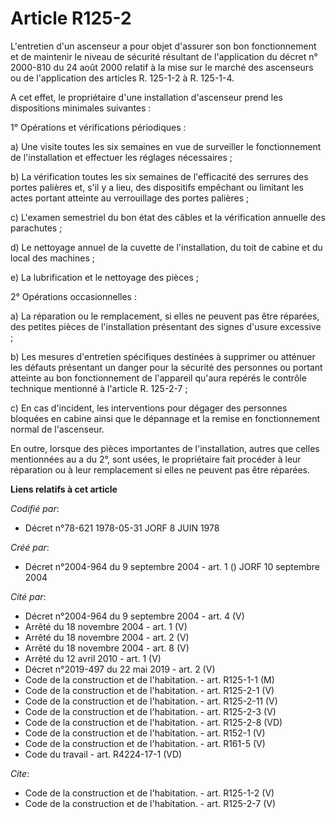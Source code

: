# Article R125-2

L'entretien d'un ascenseur a pour objet d'assurer son bon fonctionnement et de maintenir le niveau de sécurité résultant de
l'application du décret n° 2000-810 du 24 août 2000 relatif à la mise sur le marché des ascenseurs ou de l'application des
articles R. 125-1-2 à R. 125-1-4. 

A cet effet, le propriétaire d'une installation d'ascenseur prend les dispositions minimales suivantes : 

1° Opérations et vérifications périodiques : 

a) Une visite toutes les six semaines en vue de surveiller le fonctionnement de l'installation et effectuer les réglages
nécessaires ; 

b) La vérification toutes les six semaines de l'efficacité des serrures des portes palières et, s'il y a lieu, des
dispositifs empêchant ou limitant les actes portant atteinte au verrouillage des portes palières ; 

c) L'examen semestriel du bon état des câbles et la vérification annuelle des parachutes ; 

d) Le nettoyage annuel de la cuvette de l'installation, du toit de cabine et du local des machines ; 

e) La lubrification et le nettoyage des pièces ; 

2° Opérations occasionnelles : 

a) La réparation ou le remplacement, si elles ne peuvent pas être réparées, des petites pièces de l'installation présentant
des signes d'usure excessive ; 

b) Les mesures d'entretien spécifiques destinées à supprimer ou atténuer les défauts présentant un danger pour la sécurité
des personnes ou portant atteinte au bon fonctionnement de l'appareil qu'aura repérés le contrôle technique mentionné à
l'article R. 125-2-7 ; 

c) En cas d'incident, les interventions pour dégager des personnes bloquées en cabine ainsi que le dépannage et la remise en
fonctionnement normal de l'ascenseur. 

En outre, lorsque des pièces importantes de l'installation, autres que celles mentionnées au a du 2°, sont usées, le
propriétaire fait procéder à leur réparation ou à leur remplacement si elles ne peuvent pas être réparées.

**Liens relatifs à cet article**

_Codifié par_:

  - Décret n°78-621 1978-05-31 JORF 8 JUIN 1978

_Créé par_:

  - Décret n°2004-964 du 9 septembre 2004 - art. 1 () JORF 10 septembre 2004

_Cité par_:

  - Décret n°2004-964 du 9 septembre 2004 - art. 4 (V)
  - Arrêté du 18 novembre 2004 - art. 1 (V)
  - Arrêté du 18 novembre 2004 - art. 2 (V)
  - Arrêté du 18 novembre 2004 - art. 8 (V)
  - Arrêté du 12 avril 2010 - art. 1 (V)
  - Décret n°2019-497 du 22 mai 2019 - art. 2 (V)
  - Code de la construction et de l'habitation. - art. R125-1-1 (M)
  - Code de la construction et de l'habitation. - art. R125-2-1 (V)
  - Code de la construction et de l'habitation. - art. R125-2-11 (V)
  - Code de la construction et de l'habitation. - art. R125-2-3 (V)
  - Code de la construction et de l'habitation. - art. R125-2-8 (VD)
  - Code de la construction et de l'habitation. - art. R152-1 (V)
  - Code de la construction et de l'habitation. - art. R161-5 (V)
  - Code du travail - art. R4224-17-1 (VD)

_Cite_:

  - Code de la construction et de l'habitation. - art. R125-1-2 (V)
  - Code de la construction et de l'habitation. - art. R125-2-7 (V)
